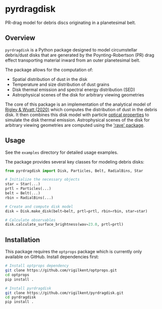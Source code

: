 # pyrdragdisk

PR-drag model for debris discs originating in a planetesimal belt.


## Overview

`pyrdragdisk` is a Python package designed to model circumstellar debris/dust disks
that are generated by the Poynting-Robertson (PR) drag effect 
transporting material inward from an outer planetesimal belt.

The package allows for the computation of:

- Spatial distribution of dust in the disk
- Temperature and size distribution of dust grains
- Disk thermal emission and spectral energy distribution (SED)
- Astrophysical scenes of the disk for arbitrary viewing geometries


The core of this package is an implementation of the analytical model of 
[Rigley & Wyatt (2020)](https://doi.org/10.1093/mnras/staa2029)
which computes the distribution of dust in the debris disk.
It then combines this disk model with particle [optical properties](https://github.com/rigilkent/optprops) 
to simulate the disk thermal emission.
Astrophysical scenes of the disk for arbitrary viewing geometries are computed using the
['rave' package](https://github.com/yinuohan/Rave).

## Usage

See the `examples` directory for detailed usage examples.

The package provides several key classes for modeling debris disks:

```python
from pyrdragdisk import Disk, Particles, Belt, RadialBins, Star

# Initialize the necessary objects
star = Star(...)
prtl = Particles(...)
belt = Belt(...)
rbin = RadialBins(...)

# Create and compute disk model
disk = Disk.make_disk(belt=belt, prtl=prtl, rbin=rbin, star=star)

# Calculate observables
disk.calculate_surface_brightness(wav=23.0, prtl=prtl)
```

## Installation

This package requires the `optprops` package which is currently only available on GitHub. Install dependencies first:

```bash
# Install optprops dependency
git clone https://github.com/rigilkent/optprops.git
cd optprops
pip install .

# Install pyrdragdisk
git clone https://github.com/rigilkent/pyrdragdisk.git
cd pyrdragdisk
pip install .
```

